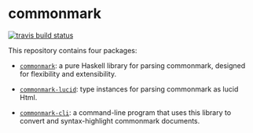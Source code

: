# commonmark

[![travis build status](https://img.shields.io/travis/jgm/commonmark-hs.svg)](https://travis-ci.org/jgm/commonmark-hs)

This repository contains four packages:

- [`commonmark`](commonmark/):
  a pure Haskell library for parsing commonmark,
  designed for flexibility and extensibility.

- [`commonmark-lucid`](commonmark-lucid/):
  type instances for parsing commonmark as lucid Html.

- [`commonmark-cli`](commonmark-cli/): a
  command-line program that uses this library to convert
  and syntax-highlight commonmark documents.
